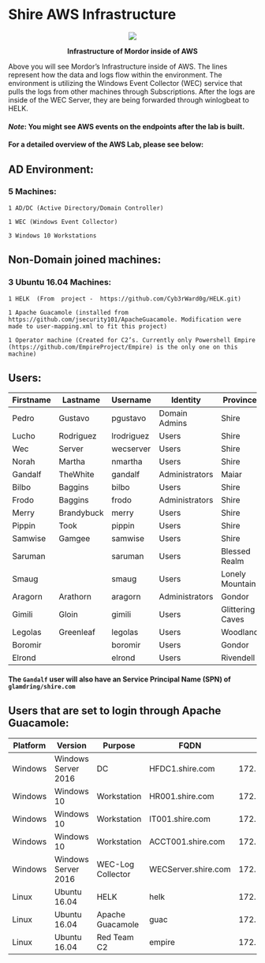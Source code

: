 # Shire AWS Infrastructure

<p align="center"><img src="https://github.com/Cyb3rWard0g/mordor/blob/mordor_aws/environment/shire/aws/images/Infrastructure.png"/></p>
<p align="center"><strong> Infrastructure of Mordor inside of AWS</strong> </p>
Above you will see Mordor’s Infrastructure inside of AWS. The lines represent how the data and logs flow within the environment. The environment is utilizing the Windows Event Collector (WEC) service that pulls the logs from other machines through Subscriptions. After the logs are inside of the WEC Server, they are being forwarded through winlogbeat to HELK. 

#### *Note*:   You might see AWS events on the endpoints after the lab is built. 

#### For a detailed overview of the AWS Lab, please see below:

## AD Environment:

### 5 Machines:
	1 AD/DC (Active Directory/Domain Controller)
		
	1 WEC (Windows Event Collector)
		
	3 Windows 10 Workstations


## Non-Domain joined machines:
### 3 Ubuntu 16.04 Machines: 

	1 HELK  (From  project -  https://github.com/Cyb3rWard0g/HELK.git)
		
	1 Apache Guacamole (installed from https://github.com/jsecurity101/ApacheGuacamole. Modification were made to user-mapping.xml to fit this project)
		
	1 Operator machine (Created for C2’s. Currently only Powershell Empire (https://github.com/EmpireProject/Empire) is the only one on this machine)


## Users:
|Firstname|Lastname|Username|Identity|Province|Password|OU|
|---------|---------|---------|---------|---------|---------|---------|
|Pedro|Gustavo|pgustavo|Domain Admins|Shire|S@lv@m3!M0d3|"CN=Users,DC=shire,DC=com"|
|Lucho|Rodriguez|lrodriguez|Users|Shire|Ann0n@!|"CN=Users,DC=shire,DC=com"|
|Wec|Server|wecserver|Users|Shire|Edhellen$|"CN=Users,DC=shire,DC=com"|
|Norah|Martha|nmartha|Users|Shire|ShiRe012!|"CN=Users,DC=shire,DC=com"|
|Gandalf|TheWhite|gandalf|Administrators|Maiar|$hadowf@x1|"CN=Users,DC=shire,DC=com"|
|Bilbo|Baggins|bilbo|Users|Shire|LittleThief1!|"CN=Users,DC=shire,DC=com"|
|Frodo|Baggins|frodo|Administrators|Shire|RingBeaRer12!|"CN=Users,DC=shire,DC=com"|
|Merry|Brandybuck|merry|Users|Shire|Meri@d0c!|"CN=Users,DC=shire,DC=com"|
|Pippin|Took|pippin|Users|Shire|PeRegRin1!|"CN=Users,DC=shire,DC=com"|
|Samwise|Gamgee|samwise|Users|Shire|TheBr@ve1!|"CN=Users,DC=shire,DC=com"|
|Saruman| |saruman|Users|Blessed Realm|EvilWiz@rd2!|"CN=Users,DC=shire,DC=com"|
|Smaug| |smaug|Users|Lonely Mountain|TheImpenetr@ble1!|"CN=Users,DC=shire,DC=com"|
|Aragorn|Arathorn|aragorn|Administrators|Gondor|R@ngerofTheN0rth|"CN=Users,DC=shire,DC=com"|
|Gimili|Gloin|gimili|Users|Glittering Caves|Dw@rv3s|"CN=Users,DC=shire,DC=com"|
|Legolas|Greenleaf|legolas|Users|Woodland|W00dl@ndR3alm1!|"CN=Users,DC=shire,DC=com"|
|Boromir| |boromir|Users|Gondor|C@ptain0fGond0r1!|"CN=Users,DC=shire,DC=com"|
|Elrond| |elrond|Users|Rivendell|Vily@12!|"CN=Users,DC=shire,DC=com"|

#### The `Gandalf` user will also have an Service Principal Name (SPN) of `glamdring/shire.com`


## Users that are set to login through Apache Guacamole:
|Platform|Version|Purpose|FQDN|IP|LoginUser|
|---------|---------|---------|---------|---------|---------|
|Windows|Windows Server 2016|DC|HFDC1.shire.com|172.18.39.5|Administrator:S@lv@m3!M0d3|
|Windows|Windows 10|Workstation|HR001.shire.com|172.18.39.106|nmartha:ShiRe012!|
|Windows|Windows 10|Workstation|IT001.shire.com|172.18.39.105|pgustavo:S@lv@m3!M0d3|
|Windows|Windows 10|Workstation|ACCT001.shire.com|172.18.39.100|lrodrigues:Ann0n@!|
|Windows|Windows Server 2016|WEC-Log Collector|WECServer.shire.com|172.18.39.102|Administrator:S@lv@m3!M0d3|
|Linux|Ubuntu 16.04|HELK|helk|172.18.39.6|aragorn:aragorn|
|Linux|Ubuntu 16.04|Apache Guacamole|guac|172.18.39.9|guac:guac|
|Linux|Ubuntu 16.04|Red Team C2|empire|172.18.39.8|wardog:wardog|








